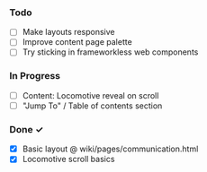 ### Todo
- [ ] Make layouts responsive
- [ ] Improve content page palette
- [ ] Try sticking in frameworkless web components

### In Progress
- [ ] Content: Locomotive reveal on scroll
- [ ] "Jump To" / Table of contents section

### Done ✓
- [X] Basic layout @ wiki/pages/communication.html
- [X] Locomotive scroll basics
